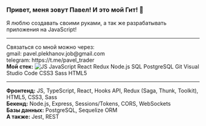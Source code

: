 ### Привет, меня зовут Павел! И это мой Гит! 👋

Я люблю создавать своими руками, а так же разрабатывать приложения на JavaScript!
<hr/>
Связаться со мной можно через:
<br/>
gmail: pavel.plekhanov.job@gmail.com
<br/>
telegram: https://t.me/pavel_trader
<br/>
<b>Мой стек:</b>
<img src="https://camo.githubusercontent.com/abcb2d8365dc291062b0a73ef91f79cb6477ceec8bbeffe915e0a05745990590/68747470733a2f2f696d672e736869656c64732e696f2f62616467652f48544d4c352d3238324333343f6c6f676f3d68746d6c35266c6f676f436f6c6f723d453334463236" alt="JS"/>
JavaScript React Redux Node.js SQL PostgreSQL Git Visual Studio Code CSS3 Sass HTML5
<hr/>
<b>Фронтенд:</b> JS, TypeScript, React, Hooks API, Redux (Saga, Thunk, Toolkit), HTML5, CSS3, Sass
<br/>
<b>Бекенд:</b> Node.js, Express, Sessions/Tokens, CORS, WebSockets
<br/>
<b>Базы данных:</b> PostgreSQL, Sequelize ORM
<br/>
<b>A также:</b> Jest, REST
